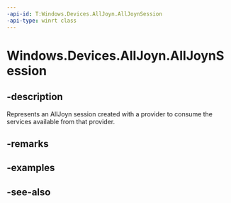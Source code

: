 ----api-id: T:Windows.Devices.AllJoyn.AllJoynSession
-api-type: winrt class
---<!-- Class syntax.public class AllJoynSession : Windows.Devices.AllJoyn.IAllJoynSession--># Windows.Devices.AllJoyn.AllJoynSession## -descriptionRepresents an AllJoyn session created with a provider to consume the services available from that provider.## -remarks## -examples## -see-also